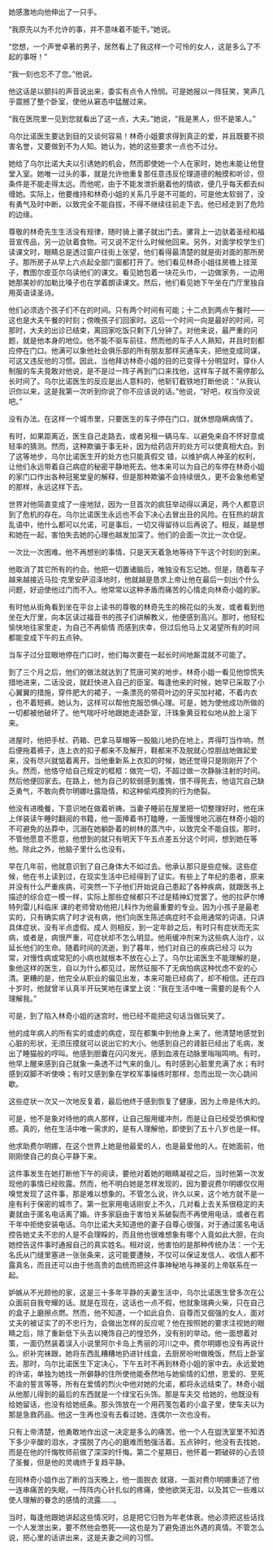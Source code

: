 <p> 她感激地向他伸出了一只手。</p>
<p> “我原先以为不允许的事，并不意味着不能干。”她说。</p>
<p> “您想，一个声誉卓著的男子，居然看上了我这样一个可怜的女人，这是多么了不起的事呀！”</p>
<p> “我一刻也忘不了您。”他说。</p>
<p> 他这话是以颤抖的声音说出来，委实有点令人怜悯。可是她报以一阵狂笑，笑声几乎震撼了整个卧室，使他从窘态中猛醒过来。</p>
<p> “我在医院里一见到您就看出了这一点，大夫。”她说，“我是黑人，但不是笨人。”</p>
<p> 乌尔比诺医生要达到目的又谈何容易！林奇小姐要求得到真正的爱，并且既要不损害名誉，又要做到不为人知。她认为，她的这些要求一点也不过分。</p>
<p> 她给了乌尔比诺大夫以引诱她的机会，然而即使她一个人在家时，她也未能让他登堂入室。她唯一过头的事，就是允许他重复那任意违反伦理道德的触摸和听诊，但条件是不能走得太远。而他呢，由于不能发泄折磨着他的情欲，便几乎每天都去纠缠她。实际上，他要维持和林奇小姐的关系几乎是不可能的，可是他太软弱了，没有勇气及时中断，以致完全不能自拔，不得不继续往前走下去。他已经走到了危险的边缘。</p>
<p> 尊敬的林奇先生生活没有规律，随时骑上骡子就出门去。骡背上一边驮着圣经和福音宣传品，另一边驮着食物。可又说不定什么时候他回来。另外，对面学校学生们读课文时，眼睛总是透过窗户往街上张望，他们看得最清楚的就是街对面的那所房子。那所房子从早上六点起全部门窗都打开了。他们看见林奇小姐往房檐上挂笼子，教图尔皮亚尔乌读他们的课文。看见她包着一块花头巾，一边做家务，一边用她那美妙的加勒比嗓子也在学着朗读课文。然后，他们看见她下午坐在门厅里独自用英语读圣诗。</p>
<p> 他们必须选个孩子们不在的时间。只有两个时间有可能；十二点到两点午餐时——这也是大夫午餐的时刻；傍晚孩子们回家时。这后一个时间一向是最好的时间，可那时，大夫的出诊已结束，离回家吃饭只剩下几分钟了。对他来说，最严重的问题，就是他本身的地位。他不能不驱车前往，然而他的车子人人熟知，并且时刻都应停在门口。他满可以象他社会俱乐部的所有朋友那样买通车夫，把他变成同谋，可这又违反他的习惯。因此，当他拜访林奇小姐的目的已变得十分明显时，穿仆人制服的车夫竟敢对他说，是不是过一阵子再到门口来找他，这样车子就不需停那么长时间了。乌尔比诺医生的反应是出人意料的，他斩钉截铁地打断他说：“从我认识你以来，这是我第一次听到你说了你不应该说的话。”他说，“好吧，权当你没说吧。”</p>
<p> 没有办法。在这样一个城市里，只要医生的车子停在门口，就休想隐瞒病情了。</p>
<p> 有时，如果距离近，医生自己走路去，或者另租一辆马车、以避免来自不怀好意或轻率的猜测。然而，这种欺骗于事无补，因为给药店开的处方可以使真相大白。到了这等地步，乌尔比诺医生开的处方也只能真假交 错，以维护病人神圣的权利，让他们永远带着自己病症的秘密平静地死去。他本来可以为自己的车停在林奇小姐的家门口作出各种冠冕堂皇的解释，但是那种欺骗不会持续很久，更不会象他希望的那样，永远这样下去。</p>
<p> 世界对他简直变成了一座地狱，因为一旦首次的疯狂举动得以满足，两个人都意识到了危机的存在。乌尔比诺医生永远也不会下决心去冒出丑的风险。在狂热的胡言乱语中，他什么都可以允诺，可是事后，一切又得留待以后再说了。相反，越是想和她在一起，害怕失去她的心理也越发加深了。他们的会面一次比一次仓促。</p>
<p> 一次比一次困难。他不再想别的事情，只是天天着急地等待下午这个时刻的到来。</p>
<p> 他取消了其它所有的约会。他把一切置诸脑后，唯独没有忘记她。但是，随着车子越来越接近马拉·克里安萨沼泽地时，他就越是恳求上帝让他在最后一刻出个什么问题，好迫使他过门而不入。他常常以这种矛盾而痛苦的心情走向林奇小姐的家。</p>
<p> 有时他从街角看到坐在平台上读书的尊敬的林奇先生的棉花似的头发，或者看到他坐在大厅里，向本区读过福音书的孩子们讲解教义，他便感到高兴。那时，他轻松愉快地往家里走，为自己不再偷情 而感到庆幸，但过后他马上又渴望所有的时间都能变成下午的五点钟。</p>
<p> 当车子过分显眼地停在门口时，他们每次要在一起长时间地厮混就不可能了。</p>
<p> 到了三个月之后，他们的做法就达到了荒唐可笑的地步。林奇小姐一看见他惊慌失措地进来，二话没说，就赶快进入自己的臣室。每逢他来的时候，她早已采取了小心翼翼的措施，穿件肥大的裙子，一条漂亮的带荷叶边的牙买加衬裙，不着内衣 ，也不着短裤。她认为，这样可以帮他克服恐惧心理。可是，她为使他成功所做的一切都被他破坏了。他气喘吁吁地跟她走进卧室，汗珠象黄豆粒似地从脸上滚下来。</p>
<p> 进屋时，他把手杖、药箱、巴拿马草帽等一股脑儿地扔在地上，弄得叮当作响，然后便拖着裤子，连上衣的扣子都来不及解开，鞋都来不及脱就心惊胆战地做起爱来，没有尽兴就惦着离开。当他重新系上衣扣的时候，她还觉得只是刚刚开了个头。然而，他恪守给自己规定的框框：做完一切，不超过做一次静脉注射的时间。然后他便回家去。在路上，他为自己的软弱感到羞愧，恨不得死去，他诅咒自己缺乏勇气，不敢向费尔明娜吐露隐情，和这种偷鸡摸狗的行为绝裂。</p>
<p> 他没有进晚餐，下意识地在做着祈祷。当妻子睡前在屋里把一切整理好时，他在床上佯装读午睡时翻阅的书籍，他一面捧着书打瞌睡，一面慢慢地沉溺在林奇小姐的不可避免的丛莽中，沉溺在她躺卧着的树林的蒸汽中，以致完全不能自拔。那时，不管他愿意不愿意，他想到的就只有明天下午五点差五分这个时间，想到她在等他。除此之外，他脑子里什么也没有。</p>
<p> 早在几年前，他就意识到了自己身体大不如过去。他承认那只是些症候。这些症候，他在书上读到过，在现实生活中已经得到了证实。有些上了年纪的患者，原来并没有什么严重疾病，可突然一下子他们开始说自己患起了各种疾病，就跟医书上描述的综合症一模一样，实际上那些症候都只不过是精神幻觉罢了。他的拉萨尔博特列雷儿科临床 课的老师曾劝他把儿科作为他最重要的专业。因为小孩子是最老实的，只有确实病了时才说有病，他们向医生陈述病症时不会用通常的词语，只讲具体症状，没有半点虚假。成人 则相反，到一定年龄之后，有时只有症状而无实病，或者是，病很严重，可症状却不怎么明显。他用缓冲剂来为这些病人治疗，以延长他们的生命。随着时间的流逝，到了暮年，他们对自己的疾病已经习 以为常，对慢性病或常犯的小病也就根本不放在心上了。乌尔比诺医生不能理解的是，象他这样的医生，自以为什么都见过，居然征服不了无病怕病这种忧虑不安的心清。更糟的是，他完全从职业的偏见出发，本来可能已经病了，却不相信。还在四十岁时，他就曾半认真半开玩笑地在课堂上说：“我在生活中唯一需要的是有个人理解我。”</p>
<p> 可是，到了陷入林奇小姐的迷宫时，他已经不能把这句话当做玩笑了。</p>
<p> 他的成年病人的所有实的或虚的病症，现在都集中到他身上来了。他清楚地感觉到心脏的形状，无须压摸就可以说出它的大小。他感到自己的肾脏已经出了毛病，发出了睡猫般的哼叫。他感到胆囊在闪闪发光，感到血液在动脉里嗡嗡鸣响。有时，他早上醒来感到自己就象一条透不过气来的鱼儿。有时感到心脏里充满了水；有时感到双脚不听使唤；有时又感到象在学校军事操练时那样，忽而出现一次心跳间歇。</p>
<p> 这些症状一次又一次地反复着，最后他终于感到恢复了健康，因为上帝是伟大的。</p>
<p> 可是，他不是象对待他的病人那样，让自己服用缓冲剂，而是让自已经受恐惧和惶惑。真的，他在生活中唯一需求的，是有人理解他，即使到了五十八岁也是一样。</p>
<p> 他求助费尔明娜，在这个世界上她是他最爱的人，也是最爱他的人。在她面前，他刚刚使自己的良心平静下来。</p>
<p> 这件事发生在她打断他下午的阅读，要他对着她的眼睛凝视之后，当时他第一次发现他的事情已经败露。然而，他不明白她是怎样发现的，因为要说费尔明娜仅仅用嗅觉发现了这件事，那是难以想象的。不管怎么说，许久以来，这个地方就不是一座有利于保密的城市了。第一批家用电话刚安上不久，几对看上去关系很稳定的夫妻就由于匿名电话离了婚。许多家庭由于害怕关系破裂而不再使用电话，或者在若干年中拒绝安装电话。乌尔比诺大夫知道他的妻子自尊心很强，对于通过匿名电话控告她丈夫不忠的人是不会理睬的，而且他也很难想象有哪个人竟如此大胆，在向她控告这件事时通报自己的真实姓名。相对说，他害怕的是那种传统办法：一个无名氏从门缝里塞进一张张条来，这可能要遭殃，不仅可以保证发信人、收信人都不露真名，而且还可以由于他高贵的血统而把这件事神秘地与神圣的上帝联系在一起。</p>
<p> 妒嫉从不光顾他的家，这是三十多年平静的夫妻生活中，乌尔比诺医生曾多次在公众面前自我夸耀的话。就是在现在，这话也一点不假，他就象瑞典火柴，只在自己的盒子上磨擦点燃。然而，他不知道，一个如此自负、自尊而又倔强的女人，面对丈夫的被证实了的不忠行为，会做出怎样的反应呢？他在按照她的要求注视她的眼睛之后，除了重新低下头去以掩饰自己的惶恐外，没有别的举动。他一面想着对策，一面仍然装着误入小说里阿尔卡岛上秀丽的河川之中。费尔明娜也没有再说什么。织补完袜跟，她将东西乱糟糟地扔进针线盒，去厨房吩咐做晚饭，然后上卧室去。那时，乌尔比诺医生下定决心，下午五时不再到林奇小姐的家中去。永远爱她的许诺，单独为她找一所僻静的住所使他能泰然地与她偷情的幻想，恩爱的、至死不渝的誓言等等，所有在爱情的烈火中他对她的允诺，都将永远结束了。林奇小姐从他那儿得到的最后的东西就是一个绿宝石头饰。那是车夫交 给她的，他既没有给她留话，也没有给她纸条。那头饰放在一个用药笺包着的小盒子里，使车夫以为那是急救药品。他这一生再也没有去看过她，连偶尔一次也没有。</p>
<p> 只有上帝清楚，他勇敢地作出这一决定是多么的痛苦。他一个人在盥洗室里不知洒下多少辛酸的泪水，才摆脱了内心的磨难而勉强活着。五点钟时，他没有去找她，而是在他的忏悔牧师前做了深深的忏悔。第二个星期日，他怀着一颗破碎的心去领了圣餐，但是他的灵魂终于复趋平静。</p>
<p> 在同林奇小姐作出了断的当天晚上，他一面脱衣 就寝，一面对费尔明娜重述了他一连串痛苦的失眠，一阵阵内心针扎似的疼痛，使他欲哭无泪，以及其它一些难以使人理解的眷念的感情的流露……。</p>
<p> 当时，每逢他跟她讲起这些情况时，总是把它归咎为年老体衰。他必须把这些话找一个人发泄出来，要不然他会憋死——这也是为了避免道出外遇的真情。不管怎么说，把心里的话讲出来，这是夫妻之间的习惯。</p>
